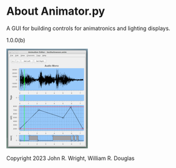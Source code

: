 <!-- john Fri Jun 27 07:35:16 PDT 2023 -->
# About Animator.py

A GUI for building controls for animatronics and lighting displays.

1.0.0(b)

![Animator Main Window](images/smallpanes.png)

Copyright 2023 John R. Wright, William R. Douglas


